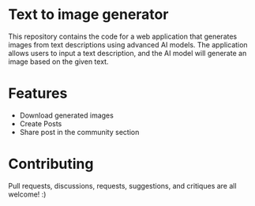 # Text to image generator
This repository contains the code for a web application that generates images from text descriptions using advanced AI models. The application allows users to input a text description, and the AI model will generate an image based on the given text.


# Features
 - Download generated images
 - Create Posts
 - Share post in the community section

# Contributing
Pull requests, discussions, requests, suggestions, and critiques are all welcome! :)

